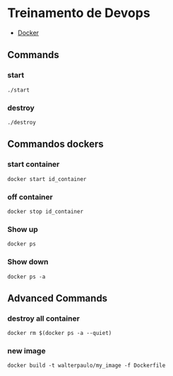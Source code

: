 # Treinamento de Devops


* [Docker](./0.1-ec2-docker/README.md)


## Commands

### start

```
./start
```

### destroy
```
./destroy
```

## Commandos dockers

### start container
```
docker start id_container
```

### off container
```
docker stop id_container
```
### Show up
```
docker ps
```
### Show down
```
docker ps -a
```

## Advanced Commands

### destroy all container
```
docker rm $(docker ps -a --quiet)
```

### new image
```
docker build -t walterpaulo/my_image -f Dockerfile 
```
